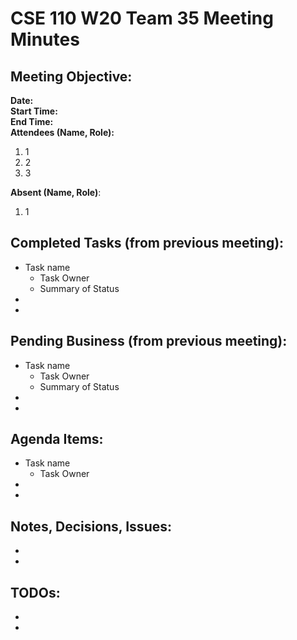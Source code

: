 # CSE 110 W20 Team 35 Meeting Minutes

## Meeting Objective:  

**Date:**  
**Start Time:**  
**End Time:**  
**Attendees (Name, Role):**  
1. 1
2. 2
3. 3  

**Absent (Name, Role)**:  
1. 1

## Completed Tasks (from previous meeting):
  * Task name
    * Task Owner
    * Summary of Status
  *
  *

## Pending Business (from previous meeting):
  * Task name
    * Task Owner
    * Summary of Status
  *
  *

## Agenda Items: 
  * Task name
    * Task Owner
  *
  *

## Notes, Decisions, Issues: 
  *
  *

## TODOs: 
  *
  *


  